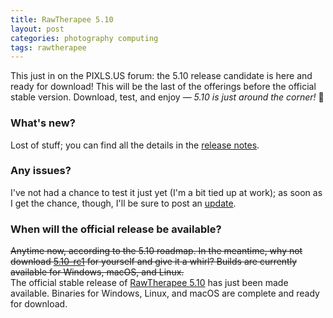 ```yaml
---
title: RawTherapee 5.10
layout: post
categories: photography computing
tags: rawtherapee
---
```


This just in on the PIXLS.US forum: the 5.10 release candidate is here and ready for download! This will be the last of the offerings before the official stable version. Download, test, and enjoy&nbsp;— <i>5.10 is just around the corner!</i> 🎉

<!--<p>
<center>
<img src="https://www.talent-republic.tv/wp-content/uploads/2020/08/RawTherapee-768x113.png" alt="RT Logo" width="500>
</center>
</p>-->

### What's new? ###

Lost of stuff; you can find all the details in the [release&nbsp;notes](https://github.com/Beep6581/RawTherapee/blob/6967de2f89d5b49b5818f4afa27aa0f941b4028f/RELEASE_NOTES.txt).

### Any issues? ###

I've not had a chance to test it just yet (I'm a bit tied up at work); as soon as I get the chance, though, I'll be sure to post an [update](https://discuss.pixls.us/t/rawtherapee-5-10-release-candidate-1-ready/42051/8?u=martbetz).

### When will the official release be available? ###

<s>Anytime now, according to the 5.10 roadmap. In the meantime, why not download [5.10-rc1](https://discuss.pixls.us/t/rawtherapee-5-10-release-candidate-1-ready/42051) for yourself and give it a whirl? Builds are currently available for Windows, macOS, and Linux.</s>
<br>
The official stable release of [RawTherapee 5.10](http://rawtherapee.com) has just been made available. Binaries for Windows, Linux, and macOS are complete and ready for download.

